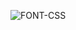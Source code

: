 ![FONT-CSS](https://github.com/Purvesh0810/font.github.io/assets/144791443/1bd1158a-445e-4b8d-8483-fde36274df47)
